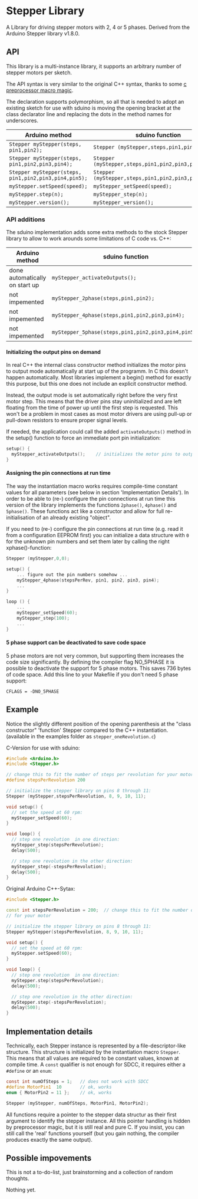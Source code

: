 # Stepper Library

A Library for driving stepper motors with 2, 4 or 5 phases.
Derived from the Arduino Stepper library v1.8.0.


## API

This library is a multi-instance library, it supports an arbitrary number of
stepper motors per sketch.

The API syntax is very similar to the original C++ syntax, thanks to some
[c preprocessor macro magic](../macro.md).

The declaration supports polymorphism, so all that is needed to adopt an
existing sketch for use with sduino is moving the opening bracket at
the class declarator line and replacing the dots in the method names for
underscores.


Arduino method			| sduino function
--------------			| ---------------
`Stepper myStepper(steps, pin1,pin2);`		| `Stepper (myStepper,steps,pin1,pin2);`
`Stepper myStepper(steps, pin1,pin2,pin3,pin4);`| `Stepper (myStepper,steps,pin1,pin2,pin3,pin4);`
`Stepper myStepper(steps, pin1,pin2,pin3,pin4,pin5);`| `Stepper (myStepper,steps,pin1,pin2,pin3,pin4,pin5);`
`myStepper.setSpeed(speed);`	| `myStepper_setSpeed(speed);`
`myStepper.step(n);`		| `myStepper_step(n);`
`myStepper.version();`		| `myStepper_version();`


### API additions

The sduino implementation adds some extra methods to the stock Stepper
library to allow to work arounds some limitations of C code vs. C++:

Arduino method			| sduino function
--------------			| ---------------
done automatically on start up	| `myStepper_activateOutputs();`
not impemented			| `myStepper_2phase(steps,pin1,pin2);`
not impemented			| `myStepper_4phase(steps,pin1,pin2,pin3,pin4);`
not impemented			| `myStepper_5phase(steps,pin1,pin2,pin3,pin4,pin5);`


#### Initializing the output pins on demand

In real C++ the internal class constructor method initializes the motor pins
to output mode automatically at start up of the programm. In C this doesn't
happen automatically. Most libraries implement a begin() method for exactly
this purpose, but this one does not include an explicit constructor method.

Instead, the output mode is set automatically right before the very first
motor step. This means that the driver pins stay uninitialized and are left
floating from the time of power up until the first step is requested. This
won't be a problem in most cases as most motor drivers are using pull-up or
pull-down resistors to ensure proper signal levels.

If needed, the application could call the added `activateOutputs()` method
in the setup() function to force an immediate port pin initialization:

```c
setup() {
  myStepper_activateOutputs();    // initializes the motor pins to output mode
}
```


#### Assigning the pin connections at run time

The way the instantiation macro works requires compile-time constant values
for all parameters (see below in section 'Implementation Details'). In order
to be able to (re-) configure the pin connections at run time this version
of the library implements the functions `2phase()`, `4phase()` and
`5phase()`. These functions act like a constructor and allow for full
re-initialisation of an already existing "object".

If you need to (re-) configure the pin connections at run time (e.g. read it
from a configuration EEPROM first) you can initialize a data structure with
`0` for the unknown pin numbers and set them later by calling the right
xphase()-function:

```c
Stepper (myStepper,0,0);

setup() {
	... figure out the pin numbers somehow ...
	myStepper_4phase(stepsPerRev, pin1, pin2, pin3, pin4);
	...
}

loop () {
	...
	myStepper_setSpeed(60);
	myStepper_step(100);
	...
}

```


#### 5 phase support can be deactivated to save code space

5 phase motors are not very common, but supporting them increases the code
size significantly. By defining the compiler flag NO_5PHASE it is possible
to deactivate the support for 5 phase motors. This saves 736 bytes of code
space. Add this line to your Makefile if you don't need 5 phase support:

```make
CFLAGS = -DNO_5PHASE
```



## Example

Notice the slightly different position of the opening parenthesis at the
"class constructor" 'function' Stepper compared to the C++ instantiation.
(available in the examples folder as `stepper_oneRevolution.c`)


C-Version for use with sduino:

```c
#include <Arduino.h>
#include <Stepper.h>

// change this to fit the number of steps per revolution for your motor
#define stepsPerRevolution 200

// initialize the stepper library on pins 8 through 11:
Stepper (myStepper,stepsPerRevolution, 8, 9, 10, 11);

void setup() {
  // set the speed at 60 rpm:
  myStepper_setSpeed(60);
}

void loop() {
  // step one revolution  in one direction:
  myStepper_step(stepsPerRevolution);
  delay(500);

  // step one revolution in the other direction:
  myStepper_step(-stepsPerRevolution);
  delay(500);
}
```

Original Arduino C++-Sytax:

```c++
#include <Stepper.h>

const int stepsPerRevolution = 200;  // change this to fit the number of steps per revolution
// for your motor

// initialize the stepper library on pins 8 through 11:
Stepper myStepper(stepsPerRevolution, 8, 9, 10, 11);

void setup() {
  // set the speed at 60 rpm:
  myStepper.setSpeed(60);
}

void loop() {
  // step one revolution  in one direction:
  myStepper.step(stepsPerRevolution);
  delay(500);

  // step one revolution in the other direction:
  myStepper.step(-stepsPerRevolution);
  delay(500);
}
```




## Implementation details

Technically, each Stepper instance is represented by a file-descriptor-like
structure. This structure is initialized by the instantiation macro
`Stepper`. This means that all values are required to be constant values,
known at compile time. A `const` qualifier is not enough for SDCC, it
requires either a `#define` or an `enum`:

```c
const int numOfSteps = 1;	// does not work with SDCC
#define MotorPin1  10		// ok, works
enum { MotorPin2 = 11 };	// ok, works

Stepper (myStepper, numOfSteps, MotorPin1, MotorPin2);
```


All functions require a pointer to the stepper data structur as their first
argument to identify the stepper instance. All this pointer handling is
hidden by preprocessor magic, but it is still real and pure C. If you
insist, you can still call the 'real' functions yourself (but you gain
nothing, the compiler produces exactly the same output).




## Possible impovements

This is not a to-do-list, just brainstorming and a collection of random
thoughts.

Nothing yet.
